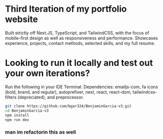 # Third Iteration of my portfolio website

Built strictly off Next.JS, TypeScript, and TailwindCSS, with the focus of mobile-first design as well as responsiveness and performance. Showcases experience, projects, contact methods, selected skills, and my full resume.

# Looking to run it locally and test out your own iterations?
Run the following in your IDE Terminal.
Dependencies: emailjs-com, fa icons (bold, brand, and regular), autoprefixer, next, react, react-dom, tailwindcss-filters (depreciated), and preprocessor.

```bash
git clone https://github.com/bgar324/BenjaminGarcia-v3.git
cd BenjaminGarcia-v3
npm install
npm run dev
```

### man im refactorin this as well
